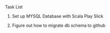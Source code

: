 Task List

1. Set up MYSQL Database with Scala Play Slick

2. Figure out how to migrate db schema to github